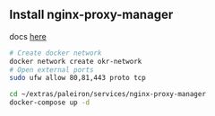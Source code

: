 ## Install nginx-proxy-manager
docs [here](https://nginxproxymanager.com/)
```bash
# Create docker network
docker network create okr-network
# Open external ports
sudo ufw allow 80,81,443 proto tcp

cd ~/extras/paleiron/services/nginx-proxy-manager
docker-compose up -d
```